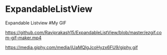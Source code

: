 # ExpandableListView
Expandable Listview
#My GIF

https://github.com/Raviprakash15/ExpandableListView/blob/master/ezgif.com-gif-maker.mp4


https://media.giphy.com/media/jUaMQlgJcoHyzx6FU9/giphy.gif
